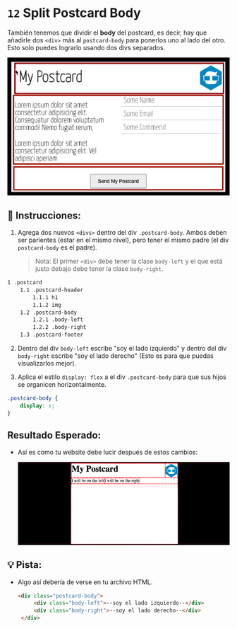 # `12` Split Postcard Body

También tenemos que dividir el **body** del postcard, es decir, hay que añadirle dos `<div>` más al `postcard-body` para ponerlos uno al lado del otro. Esto solo puedes lograrlo usando dos divs separados.

![Split Postcard Body](../../assets/12-split-postcard-body.gif?raw=true)

## 📝 Instrucciones:

1. Agrega dos nuevos `<divs>` dentro del div `.postcard-body`. Ambos deben ser parientes (estar en el mismo nivel), pero tener el mismo padre (el div `postcard-body` es el padre).

   > Nota: El primer `<div>` debe tener la clase `body-left` y el que está justo debajo debe tener la clase `body-right`.

```txt
1 .postcard
    1.1 .postcard-header
        1.1.1 h1
        1.1.2 img
    1.2 .postcard-body
        1.2.1 .body-left
        1.2.2 .body-right
    1.3 .postcard-footer
```

2. Dentro del div `body-left` escribe "soy el lado izquierdo" y dentro del div `body-right` escribe "soy el lado derecho" (Esto es para que puedas visualizarlos mejor).

3. Aplica el estilo `display: flex` a el div `.postcard-body` para que sus hijos se organicen horizontalmente.

```css
.postcard-body {
	display: x;
}
```

## Resultado Esperado:

+ Así es como tu website debe lucir después de estos cambios:

    ![postcard body preview](../../assets/VZS6rNiYfC.gif?raw=true)

## 💡 Pista:

+ Algo así debería de verse en tu archivo HTML.

   ```html
   <div class="postcard-body">
		<div class="body-left">--soy el lado izquierdo--</div>
		<div class="body-right">--soy el lado derecho--</div>
	</div>
   ```
